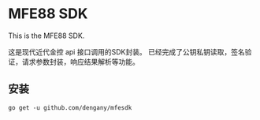 # MFE88 SDK

This is the MFE88 SDK.

这是现代近代金控 api 接口调用的SDK封装。
已经完成了公钥私钥读取，签名验证，请求参数封装，响应结果解析等功能。

## 安装

```
go get -u github.com/dengany/mfesdk